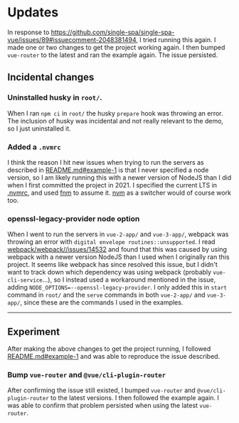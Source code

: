 # Updates

In response to https://github.com/single-spa/single-spa-vue/issues/89#issuecomment-2048381494, I tried running this again. I made one or two changes to get the project working again. I then bumped `vue-router` to the latest and ran the example again. The issue persisted. 

## Incidental changes

### Uninstalled husky in `root/`. 

When I ran `npm ci` in `root/` the husky `prepare` hook was throwing an error. The inclusion of husky was incidental and not really relevant to the demo, so I just uninstalled it.

### Added a `.nvmrc`

I think the reason I hit new issues when trying to run the servers as described in [README.md#example-1](../README.md#example-1) is that I never specified a node version, so I am likely running this with a newer version of NodeJS than I did when I first committed the project in 2021. I specified the current LTS in [.nvmrc](./.nvmrc), and used [fnm](https://github.com/Schniz/fnm) to assume it. [nvm](https://github.com/nvm-sh/nvm) as a switcher would of course work too.

### openssl-legacy-provider node option

When I went to run the servers in `vue-2-app/` and `vue-3-app/`, webpack was throwing an error with `digital envelope routines::unsupported`. I read [webpack/webpack//issues/14532](https://github.com/webpack/webpack/issues/14532) and found that this was caused by using webpack with a newer version NodeJS than I used when I originally ran this project. It seems like webpack has since resolved this issue, but I didn't want to track down which dependency was using webpack (probably `vue-cli-service`...), so I instead used a workaround mentioned in the issue, adding `NODE_OPTIONS=--openssl-legacy-provider`. I only added this in `start` command in `root/` and the `serve` commands in both `vue-2-app/` and `vue-3-app/`, since these are the commands I used in the examples.

<hr>

## Experiment

After making the above changes to get the project running, I followed [README.md#example-1](../README.md#example-1) and was able to reproduce the issue described.

### Bump `vue-router` and `@vue/cli-plugin-router`

After confirming the issue still existed, I bumped `vue-router` and `@vue/cli-plugin-router` to the latest versions. I then followed the example again. I was able to confirm that problem persisted when using the latest `vue-router`. 
